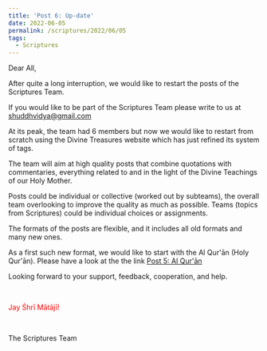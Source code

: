 ```yaml
---
title: 'Post 6: Up-date'
date: 2022-06-05
permalink: /scriptures/2022/06/05
tags:
  - Scriptures
---
```


Dear All,

After quite a long interruption, we would like to restart the posts of the Scriptures Team.

If you would like to be part of the Scriptures Team please write to us at shuddhvidya@gmail.com

At its peak, the team had 6 members but now we would like to restart from scratch using the Divine Treasures website which has just refined its system of tags. 

The team will aim at high quality posts that combine quotations with commentaries, everything related to and in the light of the Divine Teachings of our Holy Mother. 

Posts could be individual or collective (worked out by subteams), the overall team overlooking to improve the quality as much as possible. Teams (topics from Scriptures) could be individual choices or assignments.

The formats of the posts are flexible, and it includes all old formats and many new ones.

As a first such new format, we would like to start with the Al Qur'ān (Holy Qur'ān). Please have a look at the the link
<a href="https://seven-teams.github.io/scriptures/2022/06/05">Post 5: Al Qur'ān</a>

Looking forward to your support, feedback, cooperation, and help.

<br>
<p style="color:red;">Jay Śhrī Mātājī!<br></p>

<br>

The Scriptures Team
